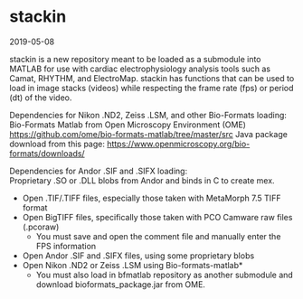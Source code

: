# stackin
2019-05-08

stackin is a new repository meant to be loaded as a submodule into MATLAB for use with cardiac electrophysiology analysis
tools such as Camat, RHYTHM, and ElectroMap. stackin has functions that can be used to load in image stacks (videos) while respecting the frame rate (fps) or period (dt) of the video.

Dependencies for Nikon .ND2, Zeiss .LSM, and other Bio-Formats loading:  
Bio-Formats Matlab from Open Microscopy Environment (OME)
https://github.com/ome/bio-formats-matlab/tree/master/src
Java package download from this page:
https://www.openmicroscopy.org/bio-formats/downloads/

Dependencies for Andor .SIF and .SIFX loading:  
Proprietary .SO or .DLL blobs from Andor and binds in C to create mex.

- Open .TIF/.TIFF files, especially those taken with MetaMorph 7.5 TIFF format
- Open BigTIFF files, specifically those taken with PCO Camware raw files (.pcoraw)
  * You must save and open the comment file and manually enter the FPS information
- Open Andor .SIF and .SIFX files, using some proprietary blobs
- Open Nikon .ND2 or Zeiss .LSM using Bio-formats-matlab*
  * You must also load in bfmatlab repository as another submodule and download bioformats_package.jar from OME.
